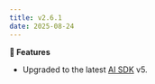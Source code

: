 ```yaml
---
title: v2.6.1
date: 2025-08-24
---
```


**🚀 Features**

- Upgraded to the latest [AI SDK](https://ai-sdk.dev) v5.
